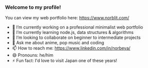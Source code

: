 ### Welcome to my profile!

You can view my web portfolio here: https://www.norblit.com/

- 🔭 I’m currently working on a professional minimalist web portfolio
- 🌱 I’m currently learning node.js, data structures & algorithms
- 👯 I’m looking to collaborate on beginner to intermediate projects
- 💬 Ask me about anime, pop music and coding
- 📫 How to reach me: https://www.linkedin.com/in/norbeya/
- 😄 Pronouns: he/him
- ⚡ Fun fact: I'd love to visit Japan one of these years!

